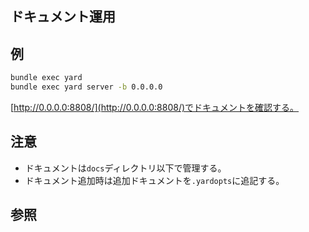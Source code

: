 ドキュメント運用
---

## 例
```bash
bundle exec yard
bundle exec yard server -b 0.0.0.0
```
[http://0.0.0.0:8808/](http://0.0.0.0:8808/)でドキュメントを確認する。

## 注意
+ ドキュメントは`docs`ディレクトリ以下で管理する。
+ ドキュメント追加時は追加ドキュメントを`.yardopts`に追記する。

## 参照
